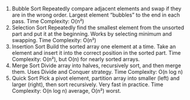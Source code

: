 1. Bubble Sort
Repeatedly compare adjacent elements and swap if they are in the wrong order.
Largest element “bubbles” to the end in each pass.
Time Complexity: O(n²)
2. Selection Sort
Repeatedly find the smallest element from the unsorted part and put it at the beginning.
Works by selecting minimum and swapping.
Time Complexity: O(n²)
3. Insertion Sort
Build the sorted array one element at a time.
Take an element and insert it into the correct position in the sorted part.
Time Complexity: O(n²), but O(n) for nearly sorted arrays.
4. Merge Sort
Divide array into halves, recursively sort, and then merge them.
Uses Divide and Conquer strategy.
Time Complexity: O(n log n)
5. Quick Sort
Pick a pivot element, partition array into smaller (left) and larger (right), then sort recursively.
Very fast in practice.
Time Complexity: O(n log n) average, O(n²) worst.
